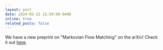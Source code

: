 ```yaml
---
layout: post
date: 2024-05-23 15:59:00-0400
inline: true
related_posts: false
---
```


We have a new preprint on "Markovian Flow Matching" on the arXiv! Check it out [here](https://arxiv.org/abs/2405.14392).
